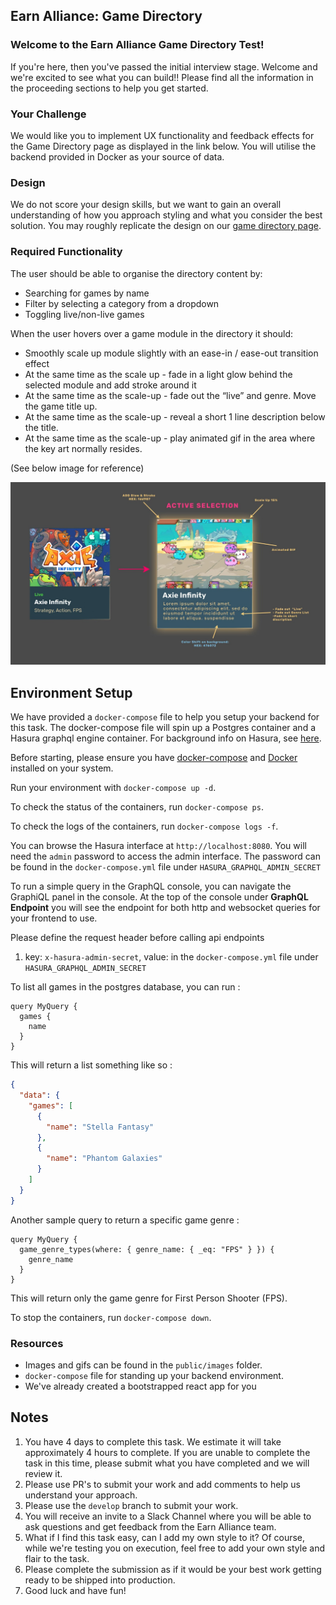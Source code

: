 ## Earn Alliance: Game Directory

### Welcome to the Earn Alliance Game Directory Test!

If you're here, then you've passed the initial interview stage. Welcome and we're excited to see what you can build!! Please find all the information in the proceeding sections to help you get started.

### Your Challenge

We would like you to implement UX functionality and feedback effects for the Game Directory page as displayed in the link below. You will utilise the backend provided in Docker as your source of data.

### Design

We do not score your design skills, but we want to gain an overall understanding of how you approach styling and what you consider the best solution. You may roughly replicate the design on our [game directory page](https://www.earnalliance.com/games).

### Required Functionality

The user should be able to organise the directory content by:

- Searching for games by name
- Filter by selecting a category from a dropdown
- Toggling live/non-live games

When the user hovers over a game module in the directory it should:

- Smoothly scale up module slightly with an ease-in / ease-out transition effect
- At the same time as the scale up - fade in a light glow behind the selected module and add stroke around it
- At the same time as the scale-up - fade out the “live” and genre. Move the game title up.
- At the same time as the scale-up - reveal a short 1 line description below the title.
- At the same time as the scale-up - play animated gif in the area where the key art normally resides.

(See below image for reference)

![Hover image](Hover-image.png)

## Environment Setup

We have provided a `docker-compose` file to help you setup your backend for this task. The docker-compose file will spin up a Postgres container and a Hasura graphql engine container. For background info on Hasura, see [here](https://hasura.io/).

Before starting, please ensure you have [docker-compose](https://docs.docker.com/compose/) and [Docker](https://www.docker.com/) installed on your system.

Run your environment with `docker-compose up -d`.

To check the status of the containers, run `docker-compose ps`.

To check the logs of the containers, run `docker-compose logs -f`.

You can browse the Hasura interface at `http://localhost:8080`. You will need the `admin` password to access the admin interface. The password can be found in the `docker-compose.yml` file under `HASURA_GRAPHQL_ADMIN_SECRET`

To run a simple query in the GraphQL console, you can navigate the GraphiQL panel in the console. At the top of the console under **GraphQL Endpoint** you will see the endpoint for both http and websocket queries for your frontend to use.

Please define the request header before calling api endpoints

1. key: `x-hasura-admin-secret`, value: in the `docker-compose.yml` file under `HASURA_GRAPHQL_ADMIN_SECRET`

To list all games in the postgres database, you can run :

```gql
query MyQuery {
  games {
    name
  }
}
```

This will return a list something like so :

```json
{
  "data": {
    "games": [
      {
        "name": "Stella Fantasy"
      },
      {
        "name": "Phantom Galaxies"
      }
    ]
  }
}
```

Another sample query to return a specific game genre :

```gql
query MyQuery {
  game_genre_types(where: { genre_name: { _eq: "FPS" } }) {
    genre_name
  }
}
```

This will return only the game genre for First Person Shooter (FPS).

To stop the containers, run `docker-compose down`.

### Resources

- Images and gifs can be found in the `public/images` folder.
- `docker-compose` file for standing up your backend environment.
- We've already created a bootstrapped react app for you

## Notes

1. You have 4 days to complete this task. We estimate it will take approximately 4 hours to complete. If you are unable to complete the task in this time, please submit what you have completed and we will review it.
2. Please use PR's to submit your work and add comments to help us understand your approach.
3. Please use the `develop` branch to submit your work.
4. You will receive an invite to a Slack Channel where you will be able to ask questions and get feedback from the Earn Alliance team.
5. What if I find this task easy, can I add my own style to it? Of course, while we're testing you on execution, feel free to add your own style and flair to the task.
6. Please complete the submission as if it would be your best work getting ready to be shipped into production.
7. Good luck and have fun!
